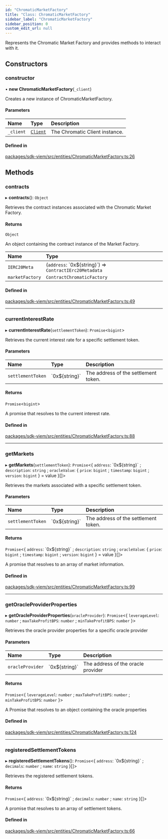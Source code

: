 ```yaml
---
id: "ChromaticMarketFactory"
title: "Class: ChromaticMarketFactory"
sidebar_label: "ChromaticMarketFactory"
sidebar_position: 0
custom_edit_url: null
---
```


Represents the Chromatic Market Factory and provides methods to interact with it.

## Constructors

### constructor

• **new ChromaticMarketFactory**(`_client`)

Creates a new instance of ChromaticMarketFactory.

#### Parameters

| Name | Type | Description |
| :------ | :------ | :------ |
| `_client` | [`Client`](Client.md) | The Chromatic Client instance. |

#### Defined in

[packages/sdk-viem/src/entities/ChromaticMarketFactory.ts:26](https://github.com/chromatic-protocol/sdk/blob/a4c7e30/packages/sdk-viem/src/entities/ChromaticMarketFactory.ts#L26)

## Methods

### contracts

▸ **contracts**(): `Object`

Retrieves the contract instances associated with the Chromatic Market Factory.

#### Returns

`Object`

An object containing the contract instance of the Market Factory.

| Name | Type |
| :------ | :------ |
| `IERC20Meta` | (`address`: \`0x${string}\`) => `ContractIErc20Metadata` |
| `marketFactory` | `ContractChromaticFactory` |

#### Defined in

[packages/sdk-viem/src/entities/ChromaticMarketFactory.ts:49](https://github.com/chromatic-protocol/sdk/blob/a4c7e30/packages/sdk-viem/src/entities/ChromaticMarketFactory.ts#L49)

___

### currentInterestRate

▸ **currentInterestRate**(`settlementToken`): `Promise`<`bigint`\>

Retrieves the current interest rate for a specific settlement token.

#### Parameters

| Name | Type | Description |
| :------ | :------ | :------ |
| `settlementToken` | \`0x${string}\` | The address of the settlement token. |

#### Returns

`Promise`<`bigint`\>

A promise that resolves to the current interest rate.

#### Defined in

[packages/sdk-viem/src/entities/ChromaticMarketFactory.ts:88](https://github.com/chromatic-protocol/sdk/blob/a4c7e30/packages/sdk-viem/src/entities/ChromaticMarketFactory.ts#L88)

___

### getMarkets

▸ **getMarkets**(`settlementToken`): `Promise`<{ `address`: \`0x${string}\` ; `description`: `string` ; `oracleValue`: { `price`: `bigint` ; `timestamp`: `bigint` ; `version`: `bigint`  } = value }[]\>

Retrieves the markets associated with a specific settlement token.

#### Parameters

| Name | Type | Description |
| :------ | :------ | :------ |
| `settlementToken` | \`0x${string}\` | The address of the settlement token. |

#### Returns

`Promise`<{ `address`: \`0x${string}\` ; `description`: `string` ; `oracleValue`: { `price`: `bigint` ; `timestamp`: `bigint` ; `version`: `bigint`  } = value }[]\>

A promise that resolves to an array of market information.

#### Defined in

[packages/sdk-viem/src/entities/ChromaticMarketFactory.ts:99](https://github.com/chromatic-protocol/sdk/blob/a4c7e30/packages/sdk-viem/src/entities/ChromaticMarketFactory.ts#L99)

___

### getOracleProviderProperties

▸ **getOracleProviderProperties**(`oracleProvider`): `Promise`<{ `leverageLevel`: `number` ; `maxTakeProfitBPS`: `number` ; `minTakeProfitBPS`: `number`  }\>

Retrieves the oracle provider properties for a specific oracle provider

#### Parameters

| Name | Type | Description |
| :------ | :------ | :------ |
| `oracleProvider` | \`0x${string}\` | The address of the oracle provider |

#### Returns

`Promise`<{ `leverageLevel`: `number` ; `maxTakeProfitBPS`: `number` ; `minTakeProfitBPS`: `number`  }\>

A Promise that resolves to an object containing the oracle properties

#### Defined in

[packages/sdk-viem/src/entities/ChromaticMarketFactory.ts:124](https://github.com/chromatic-protocol/sdk/blob/a4c7e30/packages/sdk-viem/src/entities/ChromaticMarketFactory.ts#L124)

___

### registeredSettlementTokens

▸ **registeredSettlementTokens**(): `Promise`<{ `address`: \`0x${string}\` ; `decimals`: `number` ; `name`: `string`  }[]\>

Retrieves the registered settlement tokens.

#### Returns

`Promise`<{ `address`: \`0x${string}\` ; `decimals`: `number` ; `name`: `string`  }[]\>

A promise that resolves to an array of settlement tokens.

#### Defined in

[packages/sdk-viem/src/entities/ChromaticMarketFactory.ts:66](https://github.com/chromatic-protocol/sdk/blob/a4c7e30/packages/sdk-viem/src/entities/ChromaticMarketFactory.ts#L66)
